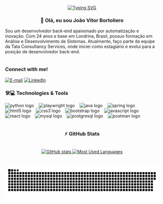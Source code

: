 
<div align="center">
  <a href="https://git.io/typing-svg">
    <img src="https://readme-typing-svg.demolab.com?font=Fira+Code&weight=500&size=22&pause=1000&color=4169E1&center=true&vCenter=true&random=false&width=524&lines=%E2%8A%B9+Welcome+to+my+profile!+%CB%99%E1%B5%95%CB%99+%E2%8A%B9+" alt="Typing SVG">
  </a>
</div>

<h3 align="center">💫 Olá, eu sou João Vitor Bortoliero</h3>

<p align="left">Sou um desenvolvedor back-end apaixonado por automatização e inovação. Com 24 anos e base em Londrina, Brasil, possuo formação em Análise e Desenvolvimento de Sistemas. Atualmente, faço parte da equipe da Tata Consultancy Services, onde iniciei como estagiário e evolui para a posição de desenvolvedor back-end.

#

<div style="text-align: left;" align="left">
 <h3>Connect with me!</h3>


 [![E-mail](https://img.shields.io/badge/-Email-000?style=for-the-badge&logo=microsoft-outlook&logoColor=FF00F6&color:FFF)](mailto:bortoliero.10@hotmail.com)
 [![LinkedIn](https://img.shields.io/badge/-LinkedIn-000?style=for-the-badge&logo=linkedin&logoColor=FF00F6&color:FFF)](https://www.linkedin.com/in/joaovitorbortoliero/)
</div>

<h3 align="left">🛠️💻 Technologies & Tools</h3>

<div align="left">
  <img src="https://cdn.jsdelivr.net/gh/devicons/devicon/icons/python/python-original.svg" height="25" alt="python logo"  />
  <img width="8" />
  <img src="https://cdn.jsdelivr.net/gh/devicons/devicon/icons/playwright/playwright-original.svg" height="25" alt="playwright logo"  />
  <img width="8" />
  <img src="https://cdn.jsdelivr.net/gh/devicons/devicon/icons/java/java-original.svg" height="25" alt="java logo"  />
  <img width="8" />
  <img src="https://cdn.jsdelivr.net/gh/devicons/devicon/icons/spring/spring-original.svg" height="25" alt="spring logo"  />
  <img width="8" />
  <img src="https://cdn.jsdelivr.net/gh/devicons/devicon/icons/html5/html5-original.svg" height="25" alt="html5 logo"  />
  <img width="8" />
  <img src="https://cdn.jsdelivr.net/gh/devicons/devicon/icons/css3/css3-original.svg" height="25" alt="css3 logo"  />
  <img width="8" />
  <img src="https://cdn.jsdelivr.net/gh/devicons/devicon/icons/bootstrap/bootstrap-original.svg" height="25" alt="bootstrap logo"  />
  <img width="8" />
  <img src="https://cdn.jsdelivr.net/gh/devicons/devicon/icons/javascript/javascript-plain.svg" height="25" alt="javascript logo"  />
  <img width="8" />
  <img src="https://cdn.jsdelivr.net/gh/devicons/devicon/icons/react/react-original.svg" height="25" alt="react logo"  />
  <img width="8" />
  <img src="https://cdn.jsdelivr.net/gh/devicons/devicon/icons/mysql/mysql-original.svg" height="25" alt="mysql logo"  />
  <img width="8" />
  <img src="https://cdn.jsdelivr.net/gh/devicons/devicon/icons/postgresql/postgresql-original.svg" height="25" alt="postgresql logo"  />
  <img width="8" />
  <img src="https://cdn.jsdelivr.net/gh/devicons/devicon/icons/postman/postman-original.svg" height="25" alt="postman logo"  />
</div>

#

<div style="text-align: center;" align="center">
  <h3>⚡ GitHub Stats</h3>
  <a href="https://github.com/joaobortoliero/github-readme-stats">
  <br>
  <img src="https://github-readme-stats-git-masterrstaa-rickstaa.vercel.app/api?username=joaobortoliero&hide_title=true&show_icons=true&include_all_commits=false&count_private=true&line_height=25&hide=issues&bg_color=000&title_color=FF00F6&text_color=FFF&border_radius=3&border_color=36123c&icon_color=FF00F6&theme=jolly" alt="GitHub stats">
  </a>
  <a href="https://github.com/joaobortoliero/github-readme-stats">
    <img src="https://github-readme-stats-git-masterrstaa-rickstaa.vercel.app/api/top-langs/?username=joaobortoliero&line_height=10&card_width=290&layout=compact&hide_title=false&count_private=true&langs_count=4&show_icons=true&title_color=FF00F6&hide=html,css&bg_color=000&text_color=8B8B8B&border_radius=3&border_color=561760&count_private=true" alt="Most Used Languages">
  </a>
</div>

#

<picture align="center">
  <source media="(prefers-color-scheme: dark)" srcset="https://raw.githubusercontent.com/joaobortoliero/joaobortoliero/output/github-contribution-grid-snake-dark.svg">
  <source media="(prefers-color-scheme: light)" srcset="https://raw.githubusercontent.com/joaobortoliero/joaobortoliero/output/github-contribution-grid-snake-dark.svg">
  <img align="center" alt="github contribution grid snake animation" src="https://raw.githubusercontent.com/joaobortoliero/joaobortoliero/output/github-contribution-grid-snake.svg">
</picture>

